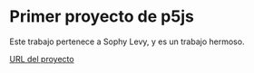 # Primer proyecto de p5js

Este trabajo pertenece a Sophy Levy, y es un trabajo hermoso.

[URL del proyecto](https://editor.p5js.org/SophieSoph/sketches/WjM_K8qTz)
